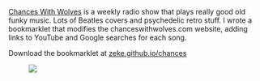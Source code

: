 <!--
title: chances.js
description: Download the music you hear on chanceswithwolves.com
website: http://zeke.github.io/chances/
keywords: [music, bookmarklet, javascript]
publish_date: 2015-09-02
kind: project
-->

[Chances With Wolves](http://www.chanceswithwolves.com/) is a weekly
radio show that plays really good old funky music. Lots of Beatles covers and
psychedelic retro stuff. I wrote a bookmarklet that modifies the
chanceswithwolves.com website, adding links to YouTube and Google searches for
each song.

Download the bookmarklet at [zeke.github.io/chances](https://zeke.github.io/chances)

<figure>
  <img src="/chances/wolf-among-poppies.jpg">
</figure>
